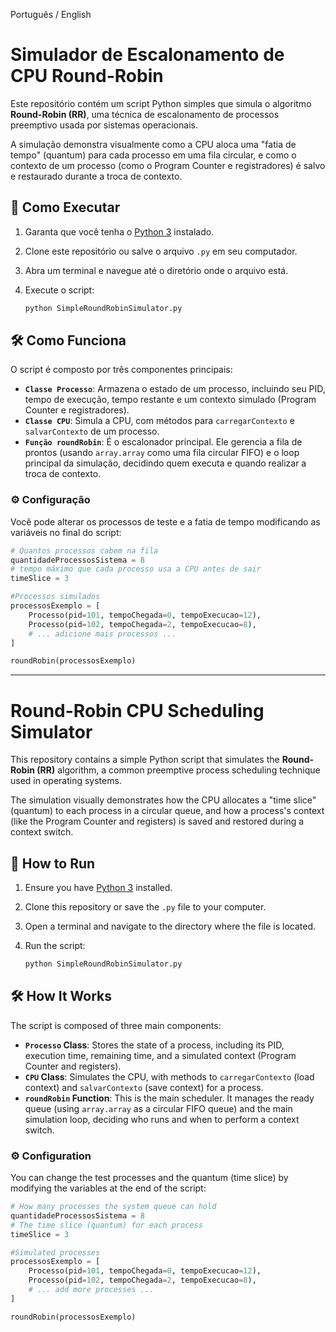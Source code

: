 Português / English

# Simulador de Escalonamento de CPU Round-Robin

Este repositório contém um script Python simples que simula o algoritmo **Round-Robin (RR)**, uma técnica de escalonamento de processos preemptivo usada por sistemas operacionais.

A simulação demonstra visualmente como a CPU aloca uma "fatia de tempo" (quantum) para cada processo em uma fila circular, e como o contexto de um processo (como o Program Counter e registradores) é salvo e restaurado durante a troca de contexto.

## 🚀 Como Executar

1.  Garanta que você tenha o [Python 3](https://www.python.org/) instalado.
2.  Clone este repositório ou salve o arquivo `.py` em seu computador.
3.  Abra um terminal e navegue até o diretório onde o arquivo está.
4.  Execute o script:

    ```bash
    python SimpleRoundRobinSimulator.py
    ```

## 🛠️ Como Funciona

O script é composto por três componentes principais:

* **`Classe Processo`**: Armazena o estado de um processo, incluindo seu PID, tempo de execução, tempo restante e um contexto simulado (Program Counter e registradores).
* **`Classe CPU`**: Simula a CPU, com métodos para `carregarContexto` e `salvarContexto` de um processo.
* **`Função roundRobin`**: É o escalonador principal. Ele gerencia a fila de prontos (usando `array.array` como uma fila circular FIFO) e o loop principal da simulação, decidindo quem executa e quando realizar a troca de contexto.

### ⚙️ Configuração

Você pode alterar os processos de teste e a fatia de tempo modificando as variáveis no final do script:

```python
# Quantos processos cabem na fila
quantidadeProcessosSistema = 8
# tempo máximo que cada processo usa a CPU antes de sair
timeSlice = 3

#Processos simulados
processosExemplo = [
    Processo(pid=101, tempoChegada=0, tempoExecucao=12),
    Processo(pid=102, tempoChegada=2, tempoExecucao=8),
    # ... adicione mais processos ...
]

roundRobin(processosExemplo)
```

---

# Round-Robin CPU Scheduling Simulator

This repository contains a simple Python script that simulates the **Round-Robin (RR)** algorithm, a common preemptive process scheduling technique used in operating systems.

The simulation visually demonstrates how the CPU allocates a "time slice" (quantum) to each process in a circular queue, and how a process's context (like the Program Counter and registers) is saved and restored during a context switch.

## 🚀 How to Run

1.  Ensure you have [Python 3](https://www.python.org/) installed.
2.  Clone this repository or save the `.py` file to your computer.
3.  Open a terminal and navigate to the directory where the file is located.
4.  Run the script:

    ```bash
    python SimpleRoundRobinSimulator.py
    ```

## 🛠️ How It Works

The script is composed of three main components:

* **`Processo` Class**: Stores the state of a process, including its PID, execution time, remaining time, and a simulated context (Program Counter and registers).
* **`CPU` Class**: Simulates the CPU, with methods to `carregarContexto` (load context) and `salvarContexto` (save context) for a process.
* **`roundRobin` Function**: This is the main scheduler. It manages the ready queue (using `array.array` as a circular FIFO queue) and the main simulation loop, deciding who runs and when to perform a context switch.

### ⚙️ Configuration

You can change the test processes and the quantum (time slice) by modifying the variables at the end of the script:

```python
# How many processes the system queue can hold
quantidadeProcessosSistema = 8
# The time slice (quantum) for each process
timeSlice = 3

#Simulated processes
processosExemplo = [
    Processo(pid=101, tempoChegada=0, tempoExecucao=12),
    Processo(pid=102, tempoChegada=2, tempoExecucao=8),
    # ... add more processes ...
]

roundRobin(processosExemplo)
```
